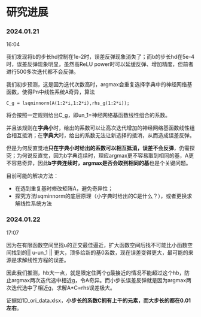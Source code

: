 # 研究进展

### 2024.01.21

16:04

我们发现将b的步长hd控制在1e-2时，误差反弹现象消失了；而b的步长hd在5e-4时，误差反弹现象明显，虽然高ReLU power时可以延缓反弹、增加精度，但前者进行500多次迭代都不会反弹。

我们初步预测，这是因为迭代次数高时，argmax会重复选择字典中的神经网络基函数，使得Pn中线性系统A奇异，算法

```
C_g = lsqminnorm(A(1:2*i,1:2*i),rhs_g(1:2*i));
```

将会按照一定规则给出C_g，即un_1=神经网络基函数线性组合的系数。

并且该规则在**字典小**时，给出的系数可以让高次迭代增加的神经网络基函数线性组合相互抵消；在**字典大**时，给出的系数无法让新选择的抵消，从而造成误差反弹。

但是为何反直觉地**只在字典小时给出的系数可以相互抵消，误差不会反弹**，仍需探究；为何说反直觉，因为b字典连续时，理应argmax更不容易取到相同的基，A更不容易奇异，因此**b字典连续时，argmax是否会取到相同的基**也是个关键问题。

目前可能的解决方法：

- 在选到重复基时修改矩阵A，避免奇异性；
- 探究方法lsqminnorm的底层原理（小字典时给出的C是什么？），或者更换求解线性系统方法

### 2024.01.22

17:07

因为在有限函数空间里找u的正交最佳逼近，扩大函数空间后找不可能比小函数空间找到的|| u-un_1 || 更大，顶多给新的基0系数，现在误差变得更大，最可能的来源是求解线性方程的误差。

因此我们推测，hb大一点，就是限定住两个g最接近的情况不能超过这个hb，防止argmax两次迭代选中相近g，令A奇异。而小步长误差反弹就是因为argmax两次迭代选中了相近g，求解A*C=rhs误差极大。

证据如1D_ori_data.xlsx，**小步长的系数C拥有上千的元素，而大步长的都在0.01左右**。
